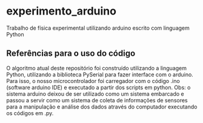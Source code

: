 # experimento_arduino
Trabalho de física experimental utilizando arduino escrito com linguagem Python

## **Referências para o uso do código**
O algoritmo atual deste repositório foi construído utilizando a linguagem Python, utilizando a biblioteca PySerial para fazer interface com o arduino. Para isso, o nosso microcontrolador foi carregador com o código .ino (software arduino IDE) e executado a partir dos scripts em python. Obs: o sistema arduino deixou de ser utilizado como um sistema embarcado e passou a servir como um sistema de coleta de informações de sensores para a manipulação e análise dos dados através do computador executando os códigos em .py.
